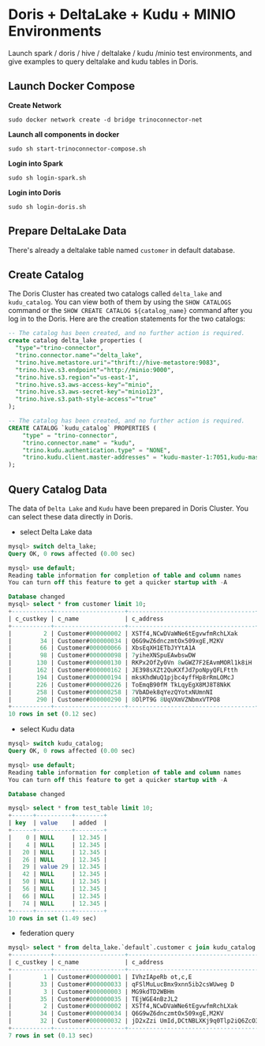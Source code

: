 <!--
Licensed to the Apache Software Foundation (ASF) under one
or more contributor license agreements.  See the NOTICE file
distributed with this work for additional information
regarding copyright ownership.  The ASF licenses this file
to you under the Apache License, Version 2.0 (the
"License"); you may not use this file except in compliance
with the License.  You may obtain a copy of the License at

  http://www.apache.org/licenses/LICENSE-2.0

Unless required by applicable law or agreed to in writing,
software distributed under the License is distributed on an
"AS IS" BASIS, WITHOUT WARRANTIES OR CONDITIONS OF ANY
KIND, either express or implied.  See the License for the
specific language governing permissions and limitations
under the License.
-->

# Doris + DeltaLake + Kudu + MINIO Environments
Launch spark / doris / hive / deltalake / kudu /minio test environments, and give examples to query deltalake and kudu tables in Doris.

## Launch Docker Compose
**Create Network**
```shell
sudo docker network create -d bridge trinoconnector-net
```
**Launch all components in docker**
```shell
sudo sh start-trinoconnector-compose.sh
```
**Login into Spark**
```shell
sudo sh login-spark.sh
```
**Login into Doris**
```shell
sudo sh login-doris.sh
```

## Prepare DeltaLake Data
There's already a deltalake table named `customer` in default database.

## Create Catalog
The Doris Cluster has created two catalogs called `delta_lake` and `kudu_catalog`. You can view both of them by using the `SHOW CATALOGS` command or the `SHOW CREATE CATALOG ${catalog_name}` command after you log in to the Doris. Here are the creation statements for the two catalogs:

```sql
-- The catalog has been created, and no further action is required.
create catalog delta_lake properties (
  "type"="trino-connector",
  "trino.connector.name"="delta_lake",
  "trino.hive.metastore.uri"="thrift://hive-metastore:9083",
  "trino.hive.s3.endpoint"="http://minio:9000",
  "trino.hive.s3.region"="us-east-1",
  "trino.hive.s3.aws-access-key"="minio",
  "trino.hive.s3.aws-secret-key"="minio123",
  "trino.hive.s3.path-style-access"="true"
);

-- The catalog has been created, and no further action is required.
CREATE CATALOG `kudu_catalog` PROPERTIES (
    "type" = "trino-connector",
    "trino.connector.name" = "kudu",
    "trino.kudu.authentication.type" = "NONE",
    "trino.kudu.client.master-addresses" = "kudu-master-1:7051,kudu-master-2:7151,kudu-master-3:7251"
);
```

## Query Catalog Data
The data of `Delta Lake` and `Kudu` have been prepared in Doris Cluster. You can select these data directly in Doris.

- select Delta Lake data

```sql
mysql> switch delta_lake;
Query OK, 0 rows affected (0.00 sec)

mysql> use default;
Reading table information for completion of table and column names
You can turn off this feature to get a quicker startup with -A

Database changed
mysql> select * from customer limit 10;
+-----------+--------------------+------------------------------------+-------------+-----------------+-----------+--------------+---------------------------------------------------------------------------------------------------------------+
| c_custkey | c_name             | c_address                          | c_nationkey | c_phone         | c_acctbal | c_mktsegment | c_comment                                                                                                     |
+-----------+--------------------+------------------------------------+-------------+-----------------+-----------+--------------+---------------------------------------------------------------------------------------------------------------+
|         2 | Customer#000000002 | XSTf4,NCwDVaWNe6tEgvwfmRchLXak     |          13 | 23-768-687-3665 |    121.65 | AUTOMOBILE   | l accounts. blithely ironic theodolites integrate boldly: caref                                               |
|        34 | Customer#000000034 | Q6G9wZ6dnczmtOx509xgE,M2KV         |          15 | 25-344-968-5422 |   8589.70 | HOUSEHOLD    | nder against the even, pending accounts. even                                                                 |
|        66 | Customer#000000066 | XbsEqXH1ETbJYYtA1A                 |          22 | 32-213-373-5094 |    242.77 | HOUSEHOLD    | le slyly accounts. carefully silent packages benea                                                            |
|        98 | Customer#000000098 | 7yiheXNSpuEAwbswDW                 |          12 | 22-885-845-6889 |   -551.37 | BUILDING     | ages. furiously pending accounts are quickly carefully final foxes: busily pe                                 |
|       130 | Customer#000000130 | RKPx2OfZy0Vn 8wGWZ7F2EAvmMORl1k8iH |           9 | 19-190-993-9281 |   5073.58 | HOUSEHOLD    | ix slowly. express packages along the furiously ironic requests integrate daringly deposits. fur              |
|       162 | Customer#000000162 | JE398sXZt2QuKXfJd7poNpyQFLFtth     |           8 | 18-131-101-2267 |   6268.99 | MACHINERY    | accounts along the doggedly special asymptotes boost blithely during the quickly regular theodolites. slyly   |
|       194 | Customer#000000194 | mksKhdWuQ1pjbc4yffHp8rRmLOMcJ      |          16 | 26-597-636-3003 |   6696.49 | HOUSEHOLD    | quickly across the fluffily dogged requests. regular platelets around the ironic, even requests cajole quickl |
|       226 | Customer#000000226 | ToEmqB90fM TkLqyEgX8MJ8T8NkK       |           3 | 13-452-318-7709 |   9008.61 | AUTOMOBILE   | ic packages. ideas cajole furiously slyly special theodolites: carefully express pinto beans acco             |
|       258 | Customer#000000258 | 7VbADek8qYezQYotxNUmnNI            |          12 | 22-278-425-9944 |   6022.27 | MACHINERY    | about the regular, bold accounts; pending packages use furiously stealthy warhorses. bold accounts sleep fur  |
|       290 | Customer#000000290 | 8OlPT9G 8UqVXmVZNbmxVTPO8          |           4 | 14-458-625-5633 |   1811.35 | MACHINERY    | sts. blithely pending requests sleep fluffily on the regular excuses. carefully expre                         |
+-----------+--------------------+------------------------------------+-------------+-----------------+-----------+--------------+---------------------------------------------------------------------------------------------------------------+
10 rows in set (0.12 sec)
```

- select Kudu data

```sql
mysql> switch kudu_catalog;
Query OK, 0 rows affected (0.00 sec)

mysql> use default;
Reading table information for completion of table and column names
You can turn off this feature to get a quicker startup with -A

Database changed

mysql> select * from test_table limit 10;
+------+----------+--------+
| key  | value    | added  |
+------+----------+--------+
|    0 | NULL     | 12.345 |
|    4 | NULL     | 12.345 |
|   20 | NULL     | 12.345 |
|   26 | NULL     | 12.345 |
|   29 | value 29 | 12.345 |
|   42 | NULL     | 12.345 |
|   50 | NULL     | 12.345 |
|   56 | NULL     | 12.345 |
|   66 | NULL     | 12.345 |
|   74 | NULL     | 12.345 |
+------+----------+--------+
10 rows in set (1.49 sec)
```

- federation query

```sql
mysql> select * from delta_lake.`default`.customer c join kudu_catalog.`default`.test_table t on c.c_custkey = t.`key` where c.c_custkey < 50;
+-----------+--------------------+---------------------------------------+-------------+-----------------+-----------+--------------+--------------------------------------------------------------------------------------------------------+------+----------+--------+
| c_custkey | c_name             | c_address                             | c_nationkey | c_phone         | c_acctbal | c_mktsegment | c_comment                                                                                              | key  | value    | added  |
+-----------+--------------------+---------------------------------------+-------------+-----------------+-----------+--------------+--------------------------------------------------------------------------------------------------------+------+----------+--------+
|         1 | Customer#000000001 | IVhzIApeRb ot,c,E                     |          15 | 25-989-741-2988 |    711.56 | BUILDING     | to the even, regular platelets. regular, ironic epitaphs nag e                                         |    1 | value 1  | 12.345 |
|        33 | Customer#000000033 | qFSlMuLucBmx9xnn5ib2csWUweg D         |          17 | 27-375-391-1280 |    -78.56 | AUTOMOBILE   | s. slyly regular accounts are furiously. carefully pending requests                                    |   33 | value 33 | 12.345 |
|         3 | Customer#000000003 | MG9kdTD2WBHm                          |           1 | 11-719-748-3364 |   7498.12 | AUTOMOBILE   |  deposits eat slyly ironic, even instructions. express foxes detect slyly. blithely even accounts abov |    3 | value 3  | 12.345 |
|        35 | Customer#000000035 | TEjWGE4nBzJL2                         |          17 | 27-566-888-7431 |   1228.24 | HOUSEHOLD    | requests. special, express requests nag slyly furiousl                                                 |   35 | value 35 | 12.345 |
|         2 | Customer#000000002 | XSTf4,NCwDVaWNe6tEgvwfmRchLXak        |          13 | 23-768-687-3665 |    121.65 | AUTOMOBILE   | l accounts. blithely ironic theodolites integrate boldly: caref                                        |    2 | NULL     | 12.345 |
|        34 | Customer#000000034 | Q6G9wZ6dnczmtOx509xgE,M2KV            |          15 | 25-344-968-5422 |   8589.70 | HOUSEHOLD    | nder against the even, pending accounts. even                                                          |   34 | NULL     | 12.345 |
|        32 | Customer#000000032 | jD2xZzi UmId,DCtNBLXKj9q0Tlp2iQ6ZcO3J |          15 | 25-430-914-2194 |   3471.53 | BUILDING     | cial ideas. final, furious requests across the e                                                       |   32 | NULL     | 12.345 |
+-----------+--------------------+---------------------------------------+-------------+-----------------+-----------+--------------+--------------------------------------------------------------------------------------------------------+------+----------+--------+
7 rows in set (0.13 sec)
```
